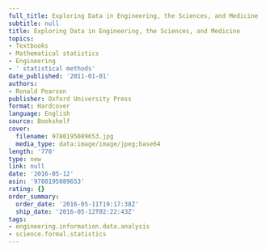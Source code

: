 ```yaml
---
full_title: Exploring Data in Engineering, the Sciences, and Medicine
subtitle: null
title: Exploring Data in Engineering, the Sciences, and Medicine
topics:
- Textbooks
- Mathematical statistics
- Engineering
- ' statistical methods'
date_published: '2011-01-01'
authors:
- Ronald Pearson
publisher: Oxford University Press
format: Hardcover
language: English
source: Bookshelf
cover:
  filename: 9780195089653.jpg
  media_type: data:image/image/jpeg;base64
length: '770'
type: new
link: null
date: '2016-05-12'
asin: '9780195089653'
rating: {}
order_summary:
  order_date: '2016-05-11T19:17:38Z'
  ship_date: '2016-05-12T02:22:43Z'
tags:
- engineering.information.data.analysis
- science.formal.statistics
---
```


